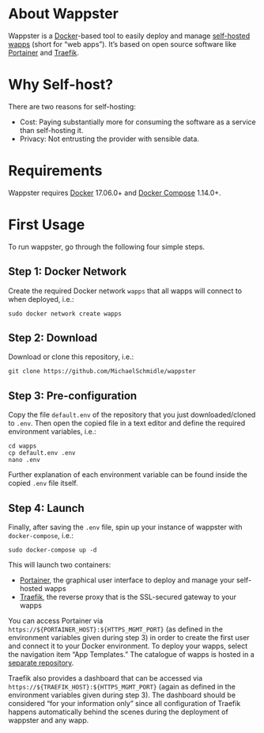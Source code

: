 # About Wappster

Wappster is a [Docker](https://www.docker.com/)-based tool to easily deploy and manage [self-hosted wapps](https://github.com/MichaelSchmidle/wapps) (short for “web apps”). It’s based on open source software like [Portainer](https://www.portainer.io/) and [Traefik](https://traefik.io/).

# Why Self-host?

There are two reasons for self-hosting:

* Cost: Paying substantially more for consuming the software as a service than self-hosting it.
* Privacy: Not entrusting the provider with sensible data.

# Requirements

Wappster requires [Docker](https://www.docker.com/) 17.06.0+ and [Docker Compose](https://docs.docker.com/compose/) 1.14.0+.

# First Usage

To run wappster, go through the following four simple steps.

## Step 1: Docker Network

Create the required Docker network ``wapps`` that all wapps will connect to when deployed, i.e.:

```
sudo docker network create wapps
```

## Step 2: Download

Download or clone this repository, i.e.:

```
git clone https://github.com/MichaelSchmidle/wappster
```

## Step 3: Pre-configuration

Copy the file ``default.env`` of the repository that you just downloaded/cloned to ``.env``. Then open the copied file in a text editor and define the required environment variables, i.e.:

```
cd wapps
cp default.env .env
nano .env
```

Further explanation of each environment variable can be found inside the copied ``.env`` file itself.

## Step 4: Launch

Finally, after saving the ``.env`` file, spin up your instance of wappster with ``docker-compose``, i.e.:

```
sudo docker-compose up -d
```

This will launch two containers:
* [Portainer](https://www.portainer.io/), the graphical user interface to deploy and manage your self-hosted wapps
* [Traefik](https://traefik.io/), the reverse proxy that is the SSL-secured gateway to your wapps

You can access Portainer via ``https://${PORTAINER_HOST}:${HTTPS_MGMT_PORT}`` (as defined in the environment variables given during step 3) in order to create the first user and connect it to your Docker environment. To deploy your wapps, select the navigation item “App Templates.” The catalogue of wapps is hosted in a [separate repository](https://github.com/MichaelSchmidle/wapps).

Traefik also provides a dashboard that can be accessed via ``https://${TRAEFIK_HOST}:${HTTPS_MGMT_PORT}`` (again as defined in the environment variables given during step 3). The dashboard should be considered “for your information only” since all configuration of Traefik happens automatically behind the scenes during the deployment of wappster and any wapp.
